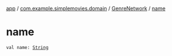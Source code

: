 [app](../../index.md) / [com.example.simplemovies.domain](../index.md) / [GenreNetwork](index.md) / [name](./name.md)

# name

`val name: `[`String`](https://kotlinlang.org/api/latest/jvm/stdlib/kotlin/-string/index.html)